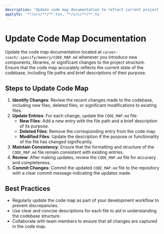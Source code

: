 ```yaml
---
description: 'Update code map documentation to reflect current project structure and components.'
applyTo: '**/src/**/**.tsx, **/src/**/**.ts'
---
```


# Update Code Map Documentation

Update the code map documentation located at `career-coach/.specify/memory/CODE_MAP.md` whenever you introduce new components, libraries, or significant changes to the project structure. Ensure that the code map accurately reflects the current state of the codebase, including file paths and brief descriptions of their purpose.

## Steps to Update Code Map
1. **Identify Changes**: Review the recent changes made to the codebase, including new files, deleted files, or significant modifications to existing files.
2. **Update Entries**: For each change, update the `CODE_MAP.md` file:
   - **New Files**: Add a new entry with the file path and a brief description of its purpose.
   - **Deleted Files**: Remove the corresponding entry from the code map.
   - **Modified Files**: Update the description if the purpose or functionality of the file has changed significantly.
3. **Maintain Consistency**: Ensure that the formatting and structure of the `CODE_MAP.md` file remain consistent with existing entries.
4. **Review**: After making updates, review the `CODE_MAP.md` file for accuracy and completeness.
5. **Commit Changes**: Commit the updated `CODE_MAP.md` file to the repository with a clear commit message indicating the updates made.

## Best Practices
- Regularly update the code map as part of your development workflow to prevent discrepancies.
- Use clear and concise descriptions for each file to aid in understanding the codebase structure.
- Collaborate with team members to ensure that all changes are captured in the code map.
